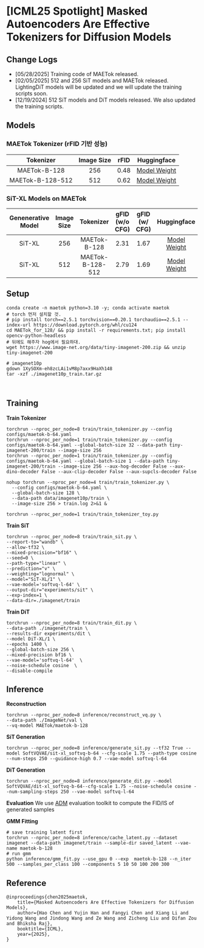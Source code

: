# [ICML25 Spotlight] Masked Autoencoders Are Effective Tokenizers for Diffusion Models


## Change Logs
* [05/28/2025] Training code of MAETok released. 
* [02/05/2025] 512 and 256 SiT models and MAETok released. LightingDiT models will be updated and we will update the training scripts soon.
* [12/19/2024] 512 SiT models and DiT models released. We also updated the training scripts.

## Models

### MAETok Tokenizer (rFID 기반 성능)


| Tokenizer 	| Image Size | rFID 	| Huggingface 	|
|:---:	| :---:	| :---:	|:---:	|
| MAETok-B-128 	| 256 | 0.48 	| [Model Weight](https://huggingface.co/MAETok/maetok-b-128) 	|
| MAETok-B-128-512 	| 512 | 0.62 	| [Model Weight](https://huggingface.co/MAETok/maetok-b-512) 	|


### SiT-XL Models on MAETok

| Genenerative Model | Image Size	| Tokenizer 	| gFID (w/o CFG) |	gFID (w/ CFG)| Huggingface 	|
|:---:	|:---:	|:---:	|:---:	|:---:	|:---:	|
| SiT-XL 	| 256 | MAETok-B-128 	| 2.31 	| 1.67 | [Model Weight](https://huggingface.co/MAETok/sit-xl_maetok-b-128) 	|
| SiT-XL 	| 512 | MAETok-B-128-512	| 2.79 	| 1.69 | [Model Weight](https://huggingface.co/MAETok/sit-xl_maetok-b-128-512) 	|


## Setup
```
conda create -n maetok python=3.10 -y; conda activate maetok
# torch 먼저 설치할 것.
# pip install torch==2.5.1 torchvision==0.20.1 torchaudio==2.5.1 --index-url https://download.pytorch.org/whl/cu124
cd MAETok_for_128/ && pip install -r requirements.txt; pip install opencv-python-headless
# 뒤에도 해주자 hog에서 필요하대.
wget https://www.image-net.org/data/tiny-imagenet-200.zip && unzip tiny-imagenet-200

# imagenet10p
gdown 1XySOXm-eh8zcLAi1vM8p7axx9HaXh148
tar -xzf ./imagenet10p_train.tar.gz



```

## Training 

**Train Tokenizer**
```
torchrun --nproc_per_node=8 train/train_tokenizer.py --config configs/maetok-b-64.yaml
torchrun --nproc_per_node=1 train/train_tokenizer.py --config configs/maetok-b-64.yaml --global-batch-size 32 --data-path tiny-imagenet-200/train --image-size 256
torchrun --nproc_per_node=1 train/train_tokenizer.py --config configs/maetok-b-64.yaml --global-batch-size 1 --data-path tiny-imagenet-200/train --image-size 256 --aux-hog-decoder False --aux-dino-decoder False --aux-clip-decoder False --aux-supcls-decoder False

nohup torchrun --nproc_per_node=4 train/train_tokenizer.py \
  --config configs/maetok-b-64.yaml \
  --global-batch-size 128 \
  --data-path data/imagenet10p/train \
  --image-size 256 > train.log 2>&1 &

torchrun --nproc_per_node=1 train/train_tokenizer_toy.py

```

**Train SiT**
```
torchrun --nproc_per_node=8 train/train_sit.py \
--report-to="wandb" \
--allow-tf32 \ 
--mixed-precision="bf16" \
--seed=0 \
--path-type="linear" \
--prediction="v" \
--weighting="lognormal" \
--model="SiT-XL/1" \
--vae-model='softvq-l-64' \
--output-dir="experiments/sit" \
--exp-index=1 \
--data-dir=./imagenet/train
```

**Train DiT**
```
torchrun --nproc_per_node=8 train/train_dit.py \
--data-path ./imagenet/train \
--results-dir experiments/dit \
--model DiT-XL/1 \
--epochs 1400 \
--global-batch-size 256 \
--mixed-precision bf16 \
--vae-model='softvq-l-64'  \
--noise-schedule cosine  \
--disable-compile
```

## Inference


**Reconstruction**
```
torchrun --nproc_per_node=8 inference/reconstruct_vq.py \
--data-path ./ImageNet/val \
--vq-model MAETok/maetok-b-128
```


**SiT Generation**
```
torchrun --nproc_per_node=8 inference/generate_sit.py --tf32 True --model SoftVQVAE/sit-xl_softvq-b-64 --cfg-scale 1.75 --path-type cosine --num-steps 250 --guidance-high 0.7 --vae-model softvq-l-64
```

**DiT Generation**
```
torchrun --nproc_per_node=8 inference/generate_dit.py --model SoftVQVAE/dit-xl_softvq-b-64--cfg-scale 1.75 --noise-schedule cosine --num-sampling-steps 250 --vae-model softvq-l-64
```


**Evaluation**
We use [ADM](https://github.com/openai/guided-diffusion/tree/main) evaluation toolkit to compute the FID/IS of generated samples


**GMM Fitting**
```
# save training latent first
torchrun --nproc_per_node=8 inference/cache_latent.py --dataset imagenet --data-path imagenet/train --sample-dir saved_latent --vae-name maetok-b-128
# run gmm
python inference/gmm_fit.py --use_gpu 0 --exp  maetok-b-128 --n_iter 500 --samples_per_class 100 --components 5 10 50 100 200 300
```

## Reference
```
@inproceedings{chen2025maetok,
    title={Masked Autoencoders Are Effective Tokenizers for Diffusion Models},
    author={Hao Chen and Yujin Han and Fangyi Chen and Xiang Li and Yidong Wang and Jindong Wang and Ze Wang and Zicheng Liu and Difan Zou and Bhiksha Raj},
    booktitle={ICML},
    year={2025},
}

```
